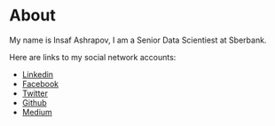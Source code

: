 # About

My name is Insaf Ashrapov, I am a Senior Data Scientiest at Sberbank.

Here are links to my social network accounts:
- [Linkedin](https://www.linkedin.com/in/iashrapov/)
- [Facebook](https://www.facebook.com/inashrapov)
- [Twitter](https://twitter.com/IAshrapov)
- [Github](https://github.com/Diyago)
- [Medium](https://medium.com/@insafashrapov)
